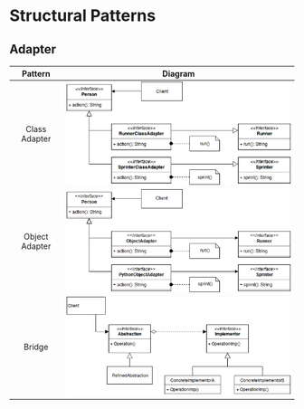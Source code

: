 # Structural Patterns

## Adapter
Pattern        | Diagram
:------------: | -------
Class Adapter  | ![Class Adapter](./uml/ClassAdapter.png)
Object Adapter | ![Object Adapter](./uml/ObjectAdapter.png)
Bridge         | ![Bridge](./uml/Bridge.png)
